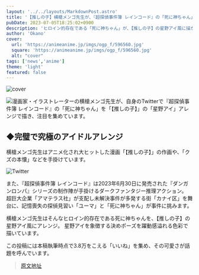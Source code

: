 ```yaml
---
layout: '../../layouts/MarkdownPost.astro'
title: '【推しの子】横槍メンゴ先生が、『超探偵事件簿 レインコード』の「死に神ちゃん」を描く！“完璧で究極のアイドル”アレンジ'
pubDate: 2023-07-05T18:25:02+0900
description: 'ヒロイン的存在である「死に神ちゃん」が、【推しの子】の星野アイ風に描かれています。'
author: 'Okano'
cover:
  url: 'https://animeanime.jp/imgs/ogp_f/596560.jpg'
  square: 'https://animeanime.jp/imgs/ogp_f/596560.jpg'
  alt: "cover"
tags: ['news','anime']
theme: 'light'
featured: false
---
```


![cover](https://animeanime.jp/imgs/ogp_f/596560.jpg)

![漫画家・イラストレーターの横槍メンゴ先生が、自身のTwitterで『超探偵事件簿 レインコード』の「死に神ちゃん」を「【推しの子】」の「星野アイ」アレンジで描き、注目を集めています。](/imgs/zoom/596563.png)

## ◆完璧で究極のアイドルアレンジ
横槍メンゴ先生はアニメ化され大ヒットした漫画「【推しの子】」の作画や、「クズの本懐」などを手掛けています。

![Twitter](https://twitter.com/Yorimen/status/1676199254774390785?s=20)

また、『超探偵事件簿 レインコード』は2023年6月30日に発売された『ダンガンロンパ』シリーズの制作陣が手掛けるダークファンタジー推理アクション。 超巨大企業「アマテラス社」が支配し未解決事件が多発する街「カナイ区」を舞台に、記憶喪失の探偵見習い「ユーマ」と「死に神ちゃん」が事件に挑みます。

横槍メンゴ先生はそんなヒロイン的存在である死に神ちゃんを、【推しの子】の星野アイ風にアレンジ。 星野アイを象徴する決めポーズを躍動感溢れる色彩で描いています。

この投稿には本稿執筆時点で3.8万をこえる「いいね」を集め、その可愛さが話題を呼んでいます。

>[原文地址](https://animeanime.jp/article/2023/07/05/78383.html)  